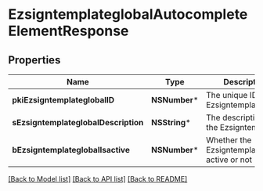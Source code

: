 # EzsigntemplateglobalAutocompleteElementResponse

## Properties
Name | Type | Description | Notes
------------ | ------------- | ------------- | -------------
**pkiEzsigntemplateglobalID** | **NSNumber*** | The unique ID of the Ezsigntemplateglobal | 
**sEzsigntemplateglobalDescription** | **NSString*** | The description of the Ezsigntemplate | 
**bEzsigntemplateglobalIsactive** | **NSNumber*** | Whether the Ezsigntemplate is active or not | 

[[Back to Model list]](../README.md#documentation-for-models) [[Back to API list]](../README.md#documentation-for-api-endpoints) [[Back to README]](../README.md)


